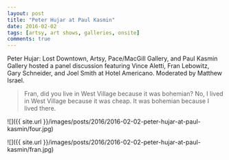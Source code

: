 ```yaml
---
layout: post
title: "Peter Hujar at Paul Kasmin"
date: 2016-02-02
tags: [artsy, art shows, galleries, onsite]
comments: true
---
```

Peter Hujar: Lost Downtown, Artsy, Pace/MacGill Gallery, and Paul Kasmin Gallery hosted a panel discussion featuring Vince Aletti, Fran Lebowitz, Gary Schneider, and Joel Smith at Hotel Americano. Moderated by Matthew Israel.

> Fran, did you live in West Village because it was bohemian?
> No, I lived in West Village because it was cheap. It was bohemian because I lived there.

![]({{ site.url }}/images/posts/2016/2016-02-02-peter-hujar-at-paul-kasmin/four.jpg)

![]({{ site.url }}/images/posts/2016/2016-02-02-peter-hujar-at-paul-kasmin/fran.jpg)

